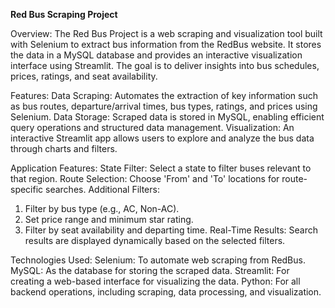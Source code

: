 **Red Bus Scraping Project**

Overview:
The Red Bus Project is a web scraping and visualization tool built with Selenium to extract bus information from the RedBus website. It stores the data in a MySQL database and provides an interactive visualization interface using Streamlit. The goal is to deliver insights into bus schedules, prices, ratings, and seat availability.

Features:
Data Scraping: Automates the extraction of key information such as bus routes, departure/arrival times, bus types, ratings, and prices using Selenium. Data Storage: Scraped data is stored in MySQL, enabling efficient query operations and structured data management. Visualization: An interactive Streamlit app allows users to explore and analyze the bus data through charts and filters.

Application Features:
State Filter: Select a state to filter buses relevant to that region.
Route Selection: Choose 'From' and 'To' locations for route-specific searches.
Additional Filters: 
1. Filter by bus type (e.g., AC, Non-AC).
2. Set price range and minimum star rating.
3. Filter by seat availability and departing time.
Real-Time Results:
Search results are displayed dynamically based on the selected filters.

Technologies Used:
Selenium: To automate web scraping from RedBus.
MySQL: As the database for storing the scraped data.
Streamlit: For creating a web-based interface for visualizing the data.
Python: For all backend operations, including scraping, data processing, and visualization.
